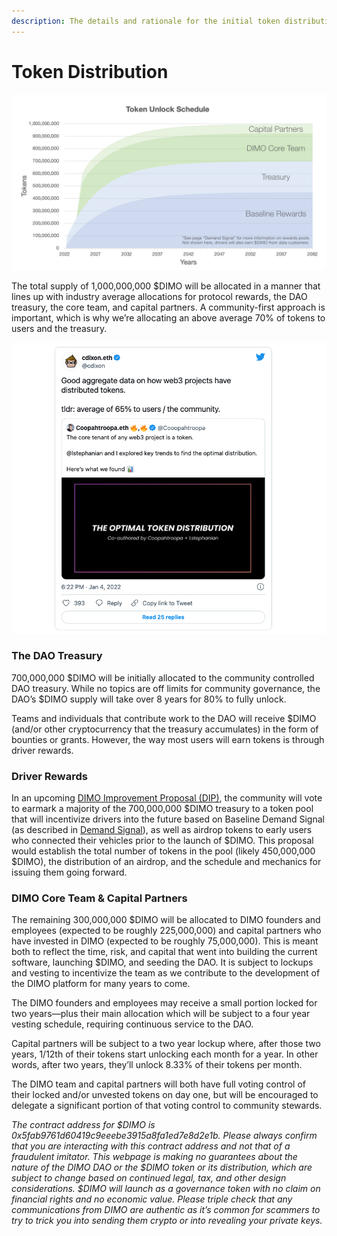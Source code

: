 ```yaml
---
description: The details and rationale for the initial token distribution
---
```


# Token Distribution

![Chart depicting approximately when tokens will unlock for various token pools](<../.gitbook/assets/token unlock@2x (2).png>)

The total supply of 1,000,000,000 $DIMO will be allocated in a manner that lines up with industry average allocations for protocol rewards, the DAO treasury, the core team, and capital partners. A community-first approach is important, which is why we’re allocating an above average 70% of tokens to users and the treasury.

![](<../.gitbook/assets/Screen Shot 2022-01-05 at 3.44.08 PM.png>)

### The DAO Treasury

700,000,000 $DIMO will be initially allocated to the community controlled DAO treasury. While no topics are off limits for community governance, the DAO’s $DIMO supply will take over 8 years for 80% to fully unlock.

Teams and individuals that contribute work to the DAO will receive $DIMO (and/or other cryptocurrency that the treasury accumulates) in the form of bounties or grants. However, the way most users will earn tokens is through driver rewards.&#x20;

### Driver Rewards

In an upcoming [DIMO Improvement Proposal (DIP)](https://gov.dimo.zone/t/dip-1-dimo-governance-guidelines/20), the community will vote to earmark a majority of the 700,000,000 $DIMO treasury to a token pool that will incentivize drivers into the future based on Baseline Demand Signal (as described in [Demand Signal](drive-to-earn.md)), as well as airdrop tokens to early users who connected their vehicles prior to the launch of $DIMO. This proposal would establish the total number of tokens in the pool (likely 450,000,000 $DIMO), the distribution of an airdrop, and the schedule and mechanics for issuing them going forward.

### DIMO Core Team & Capital Partners&#x20;

The remaining 300,000,000 $DIMO will be allocated to DIMO founders and employees (expected to be roughly 225,000,000) and capital partners who have invested in DIMO (expected to be roughly 75,000,000). This is meant both to reflect the time, risk, and capital that went into building the current software, launching $DIMO, and seeding the DAO. It is subject to lockups and vesting to incentivize the team as we contribute to the development of the DIMO platform for many years to come.

The DIMO founders and employees may receive a small portion locked for two years—plus their main allocation which will be subject to a four year vesting schedule, requiring continuous service to the DAO.

Capital partners will be subject to a two year lockup where, after those two years, 1/12th of their tokens start unlocking each month for a year. In other words, after two years, they’ll unlock 8.33% of their tokens per month.

The DIMO team and capital partners will both have full voting control of their locked and/or unvested tokens on day one, but will be encouraged to delegate a significant portion of that voting control to community stewards.

_The contract address for $DIMO is 0x5fab9761d60419c9eeebe3915a8fa1ed7e8d2e1b. Please always confirm that you are interacting with this contract address and not that of a fraudulent imitator. This webpage is making no guarantees about the nature of the DIMO DAO or the $DIMO token or its distribution, which are subject to change based on continued legal, tax, and other design considerations. $DIMO will launch as a governance token with no claim on financial rights and no economic value. Please triple check that any communications from DIMO are authentic as it’s common for scammers to try to trick you into sending them crypto or into revealing your private keys._
